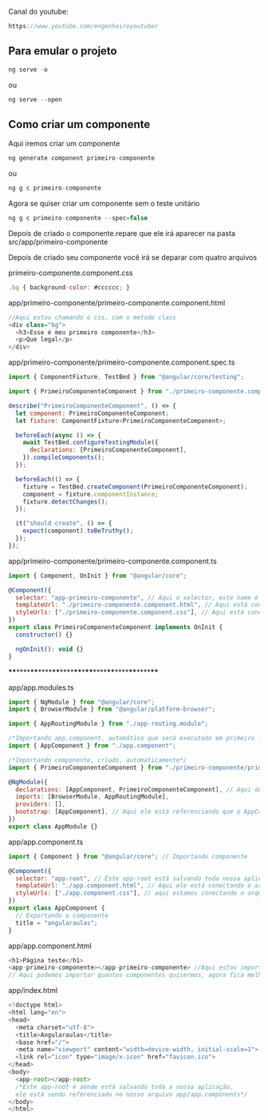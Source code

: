 Canal do youtube:

```js
https://www.youtube.com/engenheiroyoutuber
```

## Para emular o projeto

```js
ng serve -o
```

ou

```js
ng serve --open
```

## Como criar um componente

Aqui iremos criar um componente

```js
ng generate component primeiro-componente
```

ou

```js
ng g c primeiro-componente
```

Agora se quiser criar um componente sem o teste unitário

```js
ng g c primeiro-componente --spec=false
```

Depois de criado o componente.repare que ele irá aparecer na pasta
src/app/primeiro-componente

Depois de criado seu componente você irá se deparar com quatro arquivos

primeiro-componente.component.css

<!-- Estilização do componente em css -->

```js
.bg { background-color: #cccccc; }
```

app/primeiro-componente/primeiro-componente.component.html

<!-- Aqui irá conter o Html -->

```js
//Aqui estou chamando o css, com o metodo class
<div class="bg">
  <h3>Esse é meu primeiro componente</h3>
  <p>Que legal</p>
</div>
```

app/primeiro-componente/primeiro-componente.component.spec.ts

<!-- Aqui contém os testes unitários do componente,
que também foi criado automático -->

```js
import { ComponentFixture, TestBed } from "@angular/core/testing";

import { PrimeiroComponenteComponent } from "./primeiro-componente.component";

describe("PrimeiroComponenteComponent", () => {
  let component: PrimeiroComponenteComponent;
  let fixture: ComponentFixture<PrimeiroComponenteComponent>;

  beforeEach(async () => {
    await TestBed.configureTestingModule({
      declarations: [PrimeiroComponenteComponent],
    }).compileComponents();
  });

  beforeEach(() => {
    fixture = TestBed.createComponent(PrimeiroComponenteComponent);
    component = fixture.componentInstance;
    fixture.detectChanges();
  });

  it("should create", () => {
    expect(component).toBeTruthy();
  });
});
```

app/primeiro-componente/primeiro-componente.component.ts

```js
import { Component, OnInit } from "@angular/core";

@Component({
  selector: "app-primeiro-componente", // Aqui o selector, este nome é qual irei importar depois o componente
  templateUrl: "./primeiro-componente.component.html", // Aqui está conectando o arquivo html
  styleUrls: ["./primeiro-componente.component.css"], // Aqui está conectando o arquivo css
})
export class PrimeiroComponenteComponent implements OnInit {
  constructor() {}

  ngOnInit(): void {}
}
```

**\*\***\*\*\*\***\*\***\*\*\*\***\*\***\*\*\*\***\*\***\***\*\***\*\*\*\***\*\***\*\*\*\***\*\***\*\*\*\***\*\***

app/app.modules.ts

```js
import { NgModule } from "@angular/core";
import { BrowserModule } from "@angular/platform-browser";

import { AppRoutingModule } from "./app-routing.module";

/*Importando app.component, automático que será executado em primeiro lugar*/
import { AppComponent } from "./app.component";

/*Importando componente, criado, automaticamente*/
import { PrimeiroComponenteComponent } from "./primeiro-componente/primeiro-componente.component";

@NgModule({
  declarations: [AppComponent, PrimeiroComponenteComponent], // Aqui dentro está os componentes criados e importados automáticos dentro de []
  imports: [BrowserModule, AppRoutingModule],
  providers: [],
  bootstrap: [AppComponent], // Aqui ele está referenciando que o AppComponent será o primeiro arquivo a ser executado
})
export class AppModule {}
```

app/app.component.ts

```js
import { Component } from "@angular/core"; // Importando componente

@Component({
  selector: "app-root", // Este app-root está salvando toda nossa aplicação, no arquivo inde.html, que foi criado automático também
  templateUrl: "./app.component.html", // Aqui ele está conectando o arquivo html, este arquivo que será renderizado em primeiro lugar e dentro dele que vamos importar os componetes que criamos
  styleUrls: ["./app.component.css"], // aqui estamos conectando o arquivo css, a estilização do nosso html, deste proprio componente que está sendo renderizado em primeiro lugar
})
export class AppComponent {
  // Exportando o componente
  title = "angularaulas";
}
```

app/app.component.html

```js
<h1>Página teste</h1>
<app-primeiro-componente></app-primeiro-componente> //Aqui estou importando o componente app/primeiro-componente/primeiro-componente.component.ts, selector: "app-primeiro-componente", o nome do selector, é este nome que estamos importando
// Aqui podemos importar quantos componentes quisermos, agora fica melhor a visualização dos componentes criados e assim melhor a manutenção e também podemos reutilizar os componentes assim deixando nosso código menor.
```

app/index.html

```js
<!doctype html>
<html lang="en">
<head>
  <meta charset="utf-8">
  <title>Angularaulas</title>
  <base href="/">
  <meta name="viewport" content="width=device-width, initial-scale=1">
  <link rel="icon" type="image/x-icon" href="favicon.ico">
</head>
<body>
  <app-root></app-root>
  /*Este app-root é aonde está salvando toda a nossa aplicação,
  ele está sendo referenciado no nosso arquivo app/app.components*/
</body>
</html>
```
